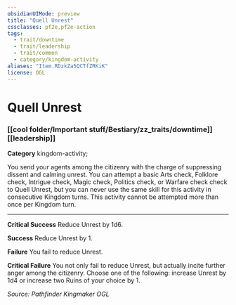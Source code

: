 ```yaml
---
obsidianUIMode: preview
title: "Quell Unrest"
cssclasses: pf2e,pf2e-action
tags:
  - trait/downtime
  - trait/leadership
  - trait/common
  - category/kingdom-activity
aliases: "Item.RDzkZa5QCTfZRKiK"
license: OGL
---
```

# Quell Unrest

### [[cool folder/Important stuff/Bestiary/zz_traits/downtime]][[leadership]]

**Category** kingdom-activity; 




You send your agents among the citizenry with the charge of suppressing dissent and calming unrest. You can attempt a basic Arts check, Folklore check, Intrigue check, Magic check, Politics check, or Warfare check check to Quell Unrest, but you can never use the same skill for this activity in consecutive Kingdom turns. This activity cannot be attempted more than once per Kingdom turn.

* * *

**Critical Success** Reduce Unrest by 1d6.

**Success** Reduce Unrest by 1.

**Failure** You fail to reduce Unrest.

**Critical Failure** You not only fail to reduce Unrest, but actually incite further anger among the citizenry. Choose one of the following: increase Unrest by 1d4 or increase two Ruins of your choice by 1.

*Source: Pathfinder Kingmaker*
*OGL*